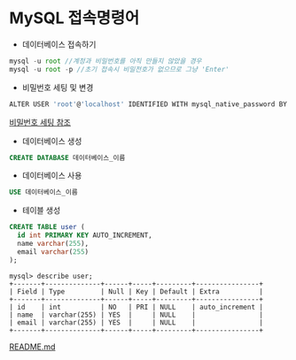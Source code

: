 # **MySQL 접속명령어**

* 데이터베이스 접속하기
```js
mysql -u root //계정과 비밀번호를 아직 만들지 않았을 경우
mysql -u root -p //초기 접속시 비밀전호가 없으므로 그냥 'Enter'
```
* 비밀번호 세팅 및 변경
```js
ALTER USER 'root'@'localhost' IDENTIFIED WITH mysql_native_password BY 'yourPassword'; //yourPassword에 변경하고자 하는 비밀번호 입력 e.g. 1q2w3e
```
[비밀번호 세팅 참조](https://stackoverflow.com/questions/50093144/mysql-8-0-client-does-not-support-authentication-protocol-requested-by-server)

* 데이터베이스 생성
```sql
CREATE DATABASE 데이터베이스_이름
```
* 데이터베이스 사용
```sql
USE 데이터베이스_이름
```
* 테이블 생성
```sql
CREATE TABLE user (
  id int PRIMARY KEY AUTO_INCREMENT,
  name varchar(255),
  email varchar(255)
);
```
```
mysql> describe user;
+-------+--------------+------+-----+---------+----------------+
| Field | Type         | Null | Key | Default | Extra          |
+-------+--------------+------+-----+---------+----------------+
| id    | int          | NO   | PRI | NULL    | auto_increment |
| name  | varchar(255) | YES  |     | NULL    |                |
| email | varchar(255) | YES  |     | NULL    |                |
+-------+--------------+------+-----+---------+----------------+
```

[README.md](../../README.md)
